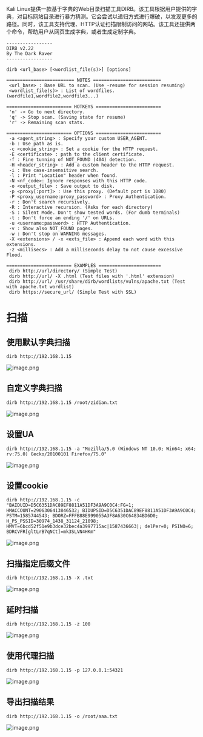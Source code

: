 Kali Linux提供一款基于字典的Web目录扫描工具DIRB。该工具根据用户提供的字典，对目标网站目录进行暴力猜测。它会尝试以递归方式进行爆破，以发现更多的路径。同时，该工具支持代理、HTTP认证扫描限制访问的网站。该工具还提供两个命令，帮助用户从网页生成字典，或者生成定制字典。
```
-----------------
DIRB v2.22
By The Dark Raver
-----------------

dirb <url_base> [<wordlist_file(s)>] [options]

========================= NOTES =========================
 <url_base> : Base URL to scan. (Use -resume for session resuming)
 <wordlist_file(s)> : List of wordfiles. (wordfile1,wordfile2,wordfile3...)

======================== HOTKEYS ========================
 'n' -> Go to next directory.
 'q' -> Stop scan. (Saving state for resume)
 'r' -> Remaining scan stats.

======================== OPTIONS ========================
 -a <agent_string> : Specify your custom USER_AGENT.
 -b : Use path as is.
 -c <cookie_string> : Set a cookie for the HTTP request.
 -E <certificate> : path to the client certificate.
 -f : Fine tunning of NOT_FOUND (404) detection.
 -H <header_string> : Add a custom header to the HTTP request.
 -i : Use case-insensitive search.
 -l : Print "Location" header when found.
 -N <nf_code>: Ignore responses with this HTTP code.
 -o <output_file> : Save output to disk.
 -p <proxy[:port]> : Use this proxy. (Default port is 1080)
 -P <proxy_username:proxy_password> : Proxy Authentication.
 -r : Don't search recursively.
 -R : Interactive recursion. (Asks for each directory)
 -S : Silent Mode. Don't show tested words. (For dumb terminals)
 -t : Don't force an ending '/' on URLs.
 -u <username:password> : HTTP Authentication.
 -v : Show also NOT_FOUND pages.
 -w : Don't stop on WARNING messages.
 -X <extensions> / -x <exts_file> : Append each word with this extensions.
 -z <millisecs> : Add a milliseconds delay to not cause excessive Flood.

======================== EXAMPLES =======================
 dirb http://url/directory/ (Simple Test)
 dirb http://url/ -X .html (Test files with '.html' extension)
 dirb http://url/ /usr/share/dirb/wordlists/vulns/apache.txt (Test with apache.txt wordlist)
 dirb https://secure_url/ (Simple Test with SSL)
```


# 扫描

## 使用默认字典扫描
```
dirb http://192.168.1.15
```
![image.png](_img/assets/1655877733526-66e995a1-8d16-4840-9cb8-f4309d0b97f0.png)

## 自定义字典扫描
```
dirb http://192.168.1.15 /root/zidian.txt
```
![image.png](_img/assets/1655877746406-2ce1c82c-4ea4-4602-b4c7-4a6ba975b920.png)


## 设置UA
```
dirb http://192.168.1.15 -a "Mozilla/5.0 (Windows NT 10.0; Win64; x64; rv:75.0) Gecko/20100101 Firefox/75.0"
```
![image.png](_img/assets/1655877755225-56316d9c-ae44-44d3-a02b-eb133c64ecf0.png)

## 设置cookie
```
dirb http://192.168.1.15 -c "BAIDUID=D5C6351DAC89EF8811A51DF3A9A9C0C4:FG=1; HMACCOUNT=2906306413846532; BIDUPSID=D5C6351DAC89EF8811A51DF3A9A9C0C4; PSTM=1585744543; BDORZ=FFFB88E999055A3F8A630C64834BD6D0; H_PS_PSSID=30974_1438_31124_21098; HMVT=6bcd52f51e9b3dce32bec4a3997715ac|1587436663|; delPer=0; PSINO=6; BDRCVFR[gltLrB7qNCt]=mk3SLVN4HKm"
```
![image.png](_img/assets/1655877776447-3917d179-4828-4db9-974a-b75078c5f483.png)


## 扫描指定后缀文件
```
dirb http://192.168.1.15 -X .txt
```
![image.png](_img/assets/1655877776481-efffd45c-c861-4b7b-b45d-869a0d19df91.png)


## 延时扫描
```
dirb http://192.168.1.15 -z 100
```
![image.png](_img/assets/1655877784950-1e29cd6d-bae3-4f2f-acc9-089d2e73d5f4.png)


## 使用代理扫描
```
dirb http://192.168.1.15 -p 127.0.0.1:54321
```
![image.png](_img/assets/1655877800939-8a174381-eeca-4989-8ccc-00e09814462c.png)


## 导出扫描结果
```
dirb http://192.168.1.15 -o /root/aaa.txt
```
![image.png](_img/assets/1655877808027-dc854415-69b2-4e16-b063-5d88531f4ae6.png)
